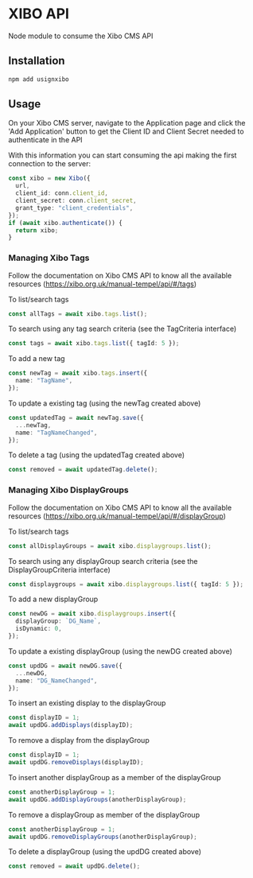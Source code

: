 # XIBO API

Node module to consume the Xibo CMS API

## Installation

```js
npm add usignxibo
```

## Usage

On your Xibo CMS server, navigate to the Application page and click the 'Add Application' button to get the Client ID and Client Secret needed to authenticate in the API

With this information you can start consuming the api making the first connection to the server:

```ts
const xibo = new Xibo({
  url,
  client_id: conn.client_id,
  client_secret: conn.client_secret,
  grant_type: "client_credentials",
});
if (await xibo.authenticate()) {
  return xibo;
}
```

### Managing Xibo Tags

Follow the documentation on Xibo CMS API to know all the available resources (<https://xibo.org.uk/manual-tempel/api/#/tags>)

To list/search tags

```ts
const allTags = await xibo.tags.list();
```

To search using any tag search criteria (see the TagCriteria interface)

```ts
const tags = await xibo.tags.list({ tagId: 5 });
```

To add a new tag

```ts
const newTag = await xibo.tags.insert({
  name: "TagName",
});
```

To update a existing tag (using the newTag created above)

```ts
const updatedTag = await newTag.save({
  ...newTag,
  name: "TagNameChanged",
});
```

To delete a tag (using the updatedTag created above)

```ts
const removed = await updatedTag.delete();
```

### Managing Xibo DisplayGroups

Follow the documentation on Xibo CMS API to know all the available resources (<https://xibo.org.uk/manual-tempel/api/#/displayGroup>)

To list/search tags

```ts
const allDisplayGroups = await xibo.displaygroups.list();
```

To search using any displayGroup search criteria (see the DisplayGroupCriteria interface)

```ts
const displaygroups = await xibo.displaygroups.list({ tagId: 5 });
```

To add a new displayGroup

```ts
const newDG = await xibo.displaygroups.insert({
  displayGroup: `DG_Name`,
  isDynamic: 0,
});
```

To update a existing displayGroup (using the newDG created above)

```ts
const updDG = await newDG.save({
  ...newDG,
  name: "DG_NameChanged",
});
```

To insert an existing display to the displayGroup

```ts
const displayID = 1;
await updDG.addDisplays(displayID);
```

To remove a display from the displayGroup

```ts
const displayID = 1;
await updDG.removeDisplays(displayID);
```

To insert another displayGroup as a member of the displayGroup

```ts
const anotherDisplayGroup = 1;
await updDG.addDisplayGroups(anotherDisplayGroup);
```

To remove a displayGroup as member of the displayGroup

```ts
const anotherDisplayGroup = 1;
await updDG.removeDisplayGroups(anotherDisplayGroup);
```

To delete a displayGroup (using the updDG created above)

```ts
const removed = await updDG.delete();
```
